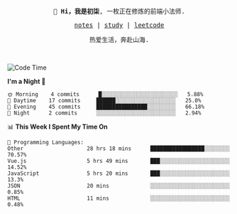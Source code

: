 <p align="center">
  <samp>
    <span><strong>👋 Hi，我是初柒</strong>,</span>
    <span>一枚正在修炼的前端小法师.</span>
  </samp>
</p>

<p align="center">
  <samp>
    <a href="https://www.wolai.com/dec-seven/wyPFvMTwAcD9muc6RMfThB">notes</a> |
    <a href="https://github.com/dec-seven/fe-study">study</a> |
    <a href="https://leetcode.cn/u/dec-seven/">leetcode</a>
  </samp>
</p>
<p align="center">
  <samp>
    <span>热爱生活，奔赴山海.</span>
  </samp>
</p>
<br>

<!--START_SECTION:waka-->
![Code Time](http://img.shields.io/badge/Code%20Time-142%20hrs%2028%20mins-blue)

**I'm a Night 🦉** 

```text
🌞 Morning    4 commits      █░░░░░░░░░░░░░░░░░░░░░░░░   5.88% 
🌆 Daytime    17 commits     ██████░░░░░░░░░░░░░░░░░░░   25.0% 
🌃 Evening    45 commits     ████████████████░░░░░░░░░   66.18% 
🌙 Night      2 commits      ░░░░░░░░░░░░░░░░░░░░░░░░░   2.94%

```


📊 **This Week I Spent My Time On** 

```text
💬 Programming Languages: 
Other                    28 hrs 18 mins      █████████████████░░░░░░░░   70.57% 
Vue.js                   5 hrs 49 mins       ███░░░░░░░░░░░░░░░░░░░░░░   14.52% 
JavaScript               5 hrs 20 mins       ███░░░░░░░░░░░░░░░░░░░░░░   13.3% 
JSON                     20 mins             ░░░░░░░░░░░░░░░░░░░░░░░░░   0.85% 
HTML                     11 mins             ░░░░░░░░░░░░░░░░░░░░░░░░░   0.48%

```


<!--END_SECTION:waka-->

